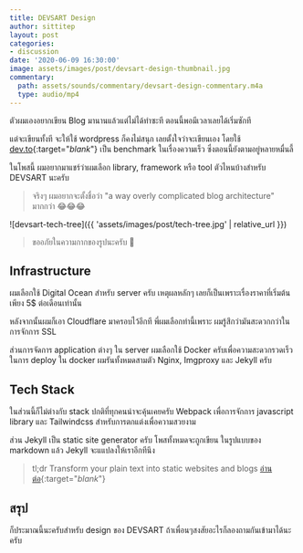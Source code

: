 ```yaml
---
title: DEVSART Design
author: sittitep
layout: post
categories:
- discussion
date: '2020-06-09 16:30:00'
image: assets/images/post/devsart-design-thumbnail.jpg
commentary:
  path: assets/sounds/commentary/devsart-design-commentary.m4a
  type: audio/mp4
---
```


ตัวผมเองอยากเขียน Blog มานานแล้วแต่ไม่ได้ทำซะที ตอนนี้พอมีเวลาเลยได้เริ่มซักที

แต่จะเขียนทั้งที จะให้ใช้ wordpress ก็คงไม่สนุก เลยตั้งใจว่าจะเขียนเอง โดยใช้ [dev.to](https://dev.to){:target="_blank_"} เป็น benchmark ในเรื่องความเร็ว ซึ่งตอนนี้ยังตามอยู่หลายหมื่นลี้

ในโพสนี้ ผมอยากมาแชร์ว่าผมเลือก library, framework หรือ tool ตัวไหนบ้างสำหรับ DEVSART นะครับ

> จริงๆ ผมอยากจะตั้งชื่อว่า "a way overly complicated blog architecture" มากกว่า 😂😂😂

![devsart-tech-tree]({{ 'assets/images/post/tech-tree.jpg' | relative_url }})
> ขออภัยในความกากของรูปนะครับ 🙏
> 

## Infrastructure
ผมเลือกใช้ Digital Ocean สำหรับ server ครับ เหตุผลหลักๆ เลยก็เป็นเพราะเรื่องราคาที่เริ่มต้นเพียง 5$ ต่อเดือนเท่านั้น

หลังจากนั้นผมก็เอา Cloudflare มาครอบไว้อีกที พี่ผมเลือกท่านี้เพราะ ผมรู้สึกว่ามันสะดวกกว่าในการจักการ SSL

ส่วนการจัดการ application ต่างๆ ใน server ผมเลือกใช้ Docker ครับเพื่อความสะดวกรวดเร็วในการ deploy ใน docker ผมรันทั้งหมดสามตัว Nginx, Imgproxy และ Jekyll ครับ

## Tech Stack

ในส่วนนี้ก็ไม่ต่างกับ stack ปกติที่ทุกคนน่าจะคุ้นเคยครับ Webpack เพื่อการจักการ javascript library และ Tailwindcss สำหรับการตกแต่งเพื่อความสวยงาม

ส่วน Jekyll เป็น static site generator ครับ โพสทั้งหมดจะถูกเขียน ในรูปแบบของ markdown แล้ว Jekyll จะแแปลงให้เราอีกทีนึง

> tl;dr Transform your plain text into static websites and blogs [อ่านต่อ](https://jekyllrb.com/){:target="_blank_"} 
> 

##  สรุป
ก็ประมาณนี้นะครับสำหรับ design ของ DEVSART ถ้าเพื่อนๆสงสัยอะไรก็ลองถามกันเข้ามาได้นะครับ
